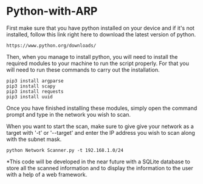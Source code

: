 # Python-with-ARP

First make sure that you have python installed on your device and if it's not installed, follow this link right here to download the latest version of python.

	https://www.python.org/downloads/

Then, when you manage to install python, you will need to install the required modules to your machine to run the script properly.
For that you will need to run these commands to carry out the installation.

	pip3 install argparse
	pip3 install scapy
	pip3 install requests
	pip3 install uuid

Once you have finished installing these modules, simply open the command prompt and type in the network you wish to scan.

When you want to start the scan, make sure to give give your network as a target with '-t' or '--target' and enter the IP address you wish to scan along with the subnet mask.

	python Network Scanner.py -t 192.168.1.0/24
	
	
*This code will be developed in the near future with a SQLite database to store all the scanned information and to display the information to the user with a help of a web framework.




